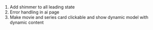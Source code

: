 1. Add shimmer to all leading state
2. Error handling in ai page
3. Make movie and series card clickable and show dynamic model with dynamic content
